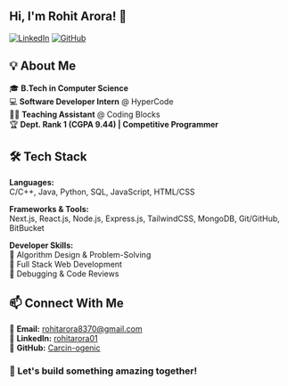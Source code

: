 ## Hi, I'm Rohit Arora! 🚀
[![LinkedIn](https://img.shields.io/badge/LinkedIn-rohitarora01-blue?logo=linkedin)](https://www.linkedin.com/in/rohitarora01/)
[![GitHub](https://img.shields.io/badge/GitHub-Carcin--ogenic-black?logo=github)](https://github.com/Carcin-ogenic/)

## 💡 About Me

🎓 **B.Tech in Computer Science**  
💻 **Software Developer Intern** @ HyperCode  
👨‍🏫 **Teaching Assistant** @ Coding Blocks  
🏆 **Dept. Rank 1 (CGPA 9.44) | Competitive Programmer** 

## 🛠️ Tech Stack

**Languages:**  
C/C++, Java, Python, SQL, JavaScript, HTML/CSS  

**Frameworks & Tools:**  
Next.js, React.js, Node.js, Express.js, TailwindCSS, MongoDB, Git/GitHub, BitBucket  

**Developer Skills:**  
🔹 Algorithm Design & Problem-Solving  
🔹 Full Stack Web Development  
🔹 Debugging & Code Reviews  

## 📫 Connect With Me

📩 **Email:** rohitarora8370@gmail.com  
💼 **LinkedIn:** [rohitarora01](https://www.linkedin.com/in/rohitarora01/)  
🔗 **GitHub:** [Carcin-ogenic](https://github.com/Carcin-ogenic/)  

### 🚀 Let's build something amazing together!  
<!--
**Carcin-ogenic/Carcin-ogenic** is a ✨ _special_ ✨ repository because its `README.md` (this file) appears on your GitHub profile.

Here are some ideas to get you started:

- 🔭 I’m currently working on ...
- 🌱 I’m currently learning ...
- 👯 I’m looking to collaborate on ...
- 🤔 I’m looking for help with ...
- 💬 Ask me about ...
- 📫 How to reach me: ...
- 😄 Pronouns: ...
- ⚡ Fun fact: ...
-->
